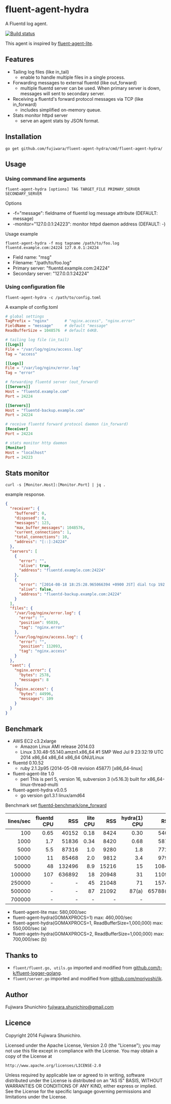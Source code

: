 # fluent-agent-hydra

A Fluentd log agent.

[![Build status](https://api.travis-ci.org/fujiwara/fluent-agent-hydra.svg?branch=master)](https://travis-ci.org/fujiwara/fluent-agent-hydra)

This agent is inspired by [fluent-agent-lite](https://github.com/tagomoris/fluent-agent-lite).

## Features

- Tailing log files (like in_tail)
  - enable to handle multiple files in a single process.
- Forwarding messages to external fluentd (like out_forward)
  - multiple fluentd server can be used. When primary server is down, messages will sent to secondary server.
- Receiving a fluentd's forward protocol messages via TCP (like in_forward)
  - includes simplified on-memory queue.
- Stats monitor httpd server
  - serve an agent stats by JSON format.

## Installation

```
go get github.com/fujiwara/fluent-agent-hydra/cmd/fluent-agent-hydra/
```

## Usage

### Using command line arguments

```
fluent-agent-hydra [options] TAG TARGET_FILE PRIMARY_SERVER SECONDARY_SERVER
```

Options

* -f="message": fieldname of fluentd log message attribute (DEFAULT: message)
* -monitor="127.0.0.1:24223": monitor httpd daemon address (DEFAULT: -)

Usage example

```
fluent-agent-hydra -f msg tagname /path/to/foo.log fluentd.example.com:24224 127.0.0.1:24224
```

* Field name: "msg"
* Filename: "/path/to/foo.log"
* Primary server: "fluentd.example.com:24224"
* Secondary server: "127.0.0.1:24224"

### Using configuration file

```
fluent-agent-hydra -c /path/to/config.toml
```

A example of config.toml

```toml
# global settings
TagPrefix = "nginx"       # "nginx.access", "nginx.error"
FieldName = "message"     # default "message"
ReadBufferSize = 1048576  # default 64KB.

# tailing log file (in_tail)
[[Logs]]
File = "/var/log/nginx/access.log"
Tag = "access"

[[Logs]]
File = "/var/log/nginx/error.log"
Tag = "error"

# forwarding fluentd server (out_forward)
[[Servers]]
Host = "fluentd.example.com"
Port = 24224

[[Servers]]
Host = "fluentd-backup.example.com"
Port = 24224

# receive fluentd forward protocol daemon (in_forward)
[Receiver]
Port = 24224

# stats monitor http daemon
[Monitor]
Host = "localhost"
Port = 24223
```

## Stats monitor

`curl -s [Monitor.Host]:[Monitor.Port] | jq .`

example response.

```json
{
  "receiver": {
    "buffered": 0,
    "disposed": 0,
    "messages": 123,
    "max_buffer_messages": 1048576,
    "current_connections": 1,
    "total_connections": 10,
    "address": "[::]:24224"
  },
  "servers": [
    {
      "error": "",
      "alive": true,
      "address": "fluentd.example.com:24224"
    },
    {
      "error": "[2014-08-18 18:25:28.965066394 +0900 JST] dial tcp 192.168.1.11:24224: connection refused",
      "alive": false,
      "address": "fluentd-backup.example.com:24224"
    }
  ],
  "files": {
    "/var/log/nginx/error.log": {
      "error": "",
      "position": 95039,
      "tag": "nginx.error"
    },
    "/var/log/nginx/access.log": {
      "error": "",
      "position": 112093,
      "tag": "nginx.access"
    }
  },
  "sent": {
    "nginx.error": {
      "bytes": 2578,
      "messages": 8
    },
    "nginx.access": {
      "bytes": 44996,
      "messages": 109
    }
  }
}
```

## Benchmark

* AWS EC2 c3.2xlarge
  * Amazon Linux AMI release 2014.03
  * Linux 3.10.48-55.140.amzn1.x86\_64 #1 SMP Wed Jul 9 23:32:19 UTC 2014 x86\_64 x86\_64 x86\_64 GNU/Linux
* fluentd 0.10.52
  * ruby 2.1.2p95 (2014-05-08 revision 45877) [x86_64-linux]
* fluent-agent-lite 1.0
  * perl This is perl 5, version 16, subversion 3 (v5.16.3) built for x86_64-linux-thread-multi
* fluent-agent-hydra v0.0.5
  * go version go1.3.1 linux/amd64

Benchmark set [fluentd-benchmark/one_forward](https://github.com/fluent/fluentd-benchmark/tree/master/one_forward)

| lines/sec  | fluentd CPU |         RSS | lite CPU |      RSS | hydra(1) CPU |    RSS | hydra(2) CPU | RSS  |
|-----------:|------------:|------------:|---------:|---------:|----------:|----------:|-------------:|-----:|
|        100 |        0.65 |       40152 |     0.18 |     8424 |      0.30 |      5400 |         0.78 |  5244 |
|       1000 |        1.7  |       51836 |     0.34 |     8420 |      0.68 |      5872 |          1.2 |  6212 |
|       5000 |        5.5  |       87316 |      1.0 |     9280 |       1.8 |      7728 |          2.8 |  9804 |
|      10000 |         11  |       85468 |      2.0 |     9812 |       3.4 |      9796 |          5.1 | 10560 |
|      50000 |         48  |      132496 |      8.9 |    15216 |        15 |     10840 |           24 | 11728 |
|     100000 |        107  |      636892 |       18 |    20948 |        31 |     11092 |           48 | 13284 |
|     250000 |          -  |           - |       45 |    21048 |        71 |     15748 |          115 | 20076 |
|     500000 |          -  |           - |       87 |    21092 |     87(a) |  65788(a) |          173 | 30344 |
|     700000 |          -  |           - |       -  |       -  |         - |         - |       165(b) | 81756(b) |

* fluent-agent-lite max:  580,000/sec
* fluent-agent-hydra(GOMAXPROCS=1) max: 460,000/sec
* fluent-agent-hydra(GOMAXPROCS=1, ReadBufferSize=1,000,000) max: 550,000/sec (a)
* fluent-agetn-hydra(GOMAXPROCS=2, ReadBufferSize=1,000,000) max: 700,000/sec (b)

## Thanks to

* `fluent/fluent.go, utils.go` imported and modified from [github.com/t-k/fluent-logger-golang](https://github.com/t-k/fluent-logger-golang).
* `fluent/server.go` imported and modified from [github.com/moriyoshi/ik](https://github.com/moriyoshi/ik/).

## Author

Fujiwara Shunichiro <fujiwara.shunichiro@gmail.com>

## Licence

Copyright 2014 Fujiwara Shunichiro.

Licensed under the Apache License, Version 2.0 (the "License");
you may not use this file except in compliance with the License.
You may obtain a copy of the License at

    http://www.apache.org/licenses/LICENSE-2.0

Unless required by applicable law or agreed to in writing, software
distributed under the License is distributed on an "AS IS" BASIS,
WITHOUT WARRANTIES OR CONDITIONS OF ANY KIND, either express or implied.
See the License for the specific language governing permissions and
limitations under the License.

